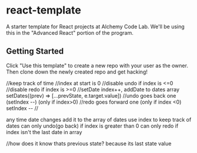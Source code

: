 # react-template

A starter template for React projects at Alchemy Code Lab. We'll be using this in the "Advanced React" portion of the program.

## Getting Started

Click "Use this template" to create a new repo with your user as the owner. Then clone down the newly created repo and get hacking!


//keep track of time
//index at start is 0
//disable undo if index is <=0
//disable redo if index is >=0
//setDate index++, addDate to dates array
setDates((prev) => [...prevState, e.target.value])
//undo goes back one (setIndex --) (only if index>0)
//redo goes forward one (only if index <0) setIndex --
//

any time date changes add it to the array of dates
use index to keep track of dates
can only undo(go back) if index is greater than 0
can only redo if index isn't the last date in array


//how does it know thats previous state? because its last state value
